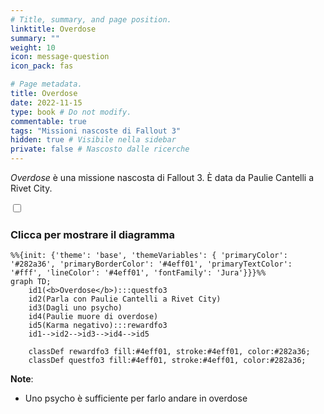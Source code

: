 ```yaml
---
# Title, summary, and page position.
linktitle: Overdose
summary: ""
weight: 10
icon: message-question
icon_pack: fas

# Page metadata.
title: Overdose
date: 2022-11-15
type: book # Do not modify.
commentable: true
tags: "Missioni nascoste di Fallout 3"
hidden: true # Visibile nella sidebar
private: false # Nascosto dalle ricerche
---
```


<div class="fo3">

*Overdose* è una missione nascosta di Fallout 3. È data da Paulie Cantelli a Rivet City.



<section class="chart-collapse">
<input type="checkbox" name="collapse2" id="handle2">
<h3 class="handle">
<label for="handle2">Clicca per mostrare il diagramma</label>
</h3>
<div class="content">

```mermaid
%%{init: {'theme': 'base', 'themeVariables': { 'primaryColor': '#282a36', 'primaryBorderColor': '#4eff01', 'primaryTextColor': '#fff', 'lineColor': '#4eff01', 'fontFamily': 'Jura'}}}%%
graph TD;
    id1(<b>Overdose</b>):::questfo3
    id2(Parla con Paulie Cantelli a Rivet City)
    id3(Dagli uno psycho)
    id4(Paulie muore di overdose)
    id5(Karma negativo):::rewardfo3
    id1-->id2-->id3-->id4-->id5
    
    classDef rewardfo3 fill:#4eff01, stroke:#4eff01, color:#282a36;
    classDef questfo3 fill:#4eff01, stroke:#4eff01, color:#282a36;
```

</div>
</section>

**Note**:
- Uno psycho è sufficiente per farlo andare in overdose


</div>